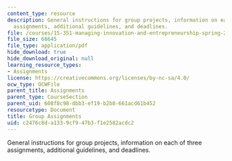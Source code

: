 ```yaml
---
content_type: resource
description: General instructions for group projects, information on each of three
  assignments, additional guidelines, and deadlines.
file: /courses/15-351-managing-innovation-and-entrepreneurship-spring-2008/c2476c8da1339cf947b3f1e2582acdc2_group.pdf
file_size: 66645
file_type: application/pdf
hide_download: true
hide_download_original: null
learning_resource_types:
- Assignments
license: https://creativecommons.org/licenses/by-nc-sa/4.0/
ocw_type: OCWFile
parent_title: Assignments
parent_type: CourseSection
parent_uid: 608f8c98-dbb3-ef19-b2b8-661acd61b452
resourcetype: Document
title: Group Assignments
uid: c2476c8d-a133-9cf9-47b3-f1e2582acdc2
---
```

General instructions for group projects, information on each of three assignments, additional guidelines, and deadlines.